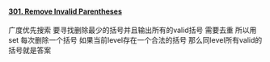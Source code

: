 #### [301. Remove Invalid Parentheses](https://leetcode.cn/problems/remove-invalid-parentheses/)
广度优先搜索 要寻找删除最少的括号并且输出所有的valid括号 需要去重 所以用set 每次删除一个括号 如果当前level存在一个合法的括号 那么同level所有valid的括号就是答案

<!--stackedit_data:
eyJoaXN0b3J5IjpbLTYyNTczOTE0N119
-->